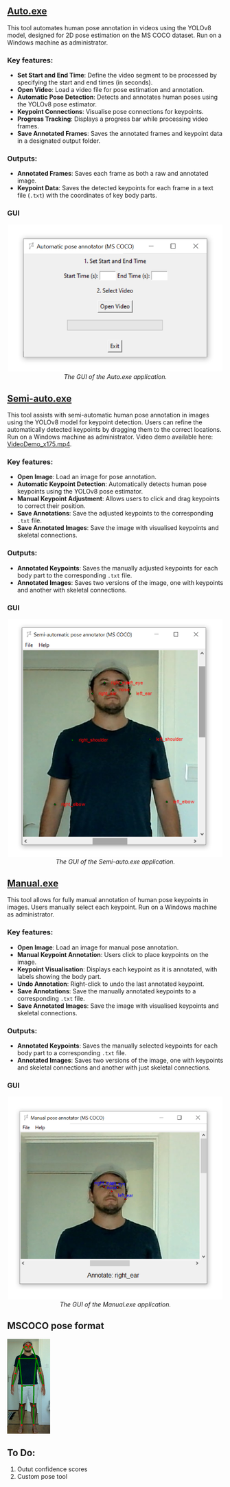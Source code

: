 ## [Auto.exe](Dist/Auto.exe)

This tool automates human pose annotation in videos using the YOLOv8 model, designed for 2D pose estimation on the MS COCO dataset. Run on a Windows machine as administrator.

### Key features:

- **Set Start and End Time**: Define the video segment to be processed by specifying the start and end times (in seconds).
- **Open Video**: Load a video file for pose estimation and annotation.
- **Automatic Pose Detection**: Detects and annotates human poses using the YOLOv8 pose estimator.
- **Keypoint Connections**: Visualise pose connections for keypoints.
- **Progress Tracking**: Displays a progress bar while processing video frames.
- **Save Annotated Frames**: Saves the annotated frames and keypoint data in a designated output folder.

### Outputs:
- **Annotated Frames**: Saves each frame as both a raw and annotated image.
- **Keypoint Data**: Saves the detected keypoints for each frame in a text file (`.txt`) with the coordinates of key body parts.

### GUI
<p align="center">
  <img src="https://github.com/KevGildea/KinePose/blob/main/images/Auto.PNG" alt="Auto.exe" width="500">
  <br>
  <i>The GUI of the Auto.exe application.</i>
</p>


## [Semi-auto.exe](Dist/Semi-auto.exe)

This tool assists with semi-automatic human pose annotation in images using the YOLOv8 model for keypoint detection. Users can refine the automatically detected keypoints by dragging them to the correct locations. Run on a Windows machine as administrator. Video demo available here: [VideoDemo_x175.mp4](Demo/VideoDemo_x175.mp4). 

### Key features:

- **Open Image**: Load an image for pose annotation.
- **Automatic Keypoint Detection**: Automatically detects human pose keypoints using the YOLOv8 pose estimator.
- **Manual Keypoint Adjustment**: Allows users to click and drag keypoints to correct their position.
- **Save Annotations**: Save the adjusted keypoints to the corresponding `.txt` file.
- **Save Annotated Images**: Save the image with visualised keypoints and skeletal connections.

### Outputs:
- **Annotated Keypoints**: Saves the manually adjusted keypoints for each body part to the corresponding `.txt` file.
- **Annotated Images**: Saves two versions of the image, one with keypoints and another with skeletal connections.

### GUI
<p align="center">
  <img src="https://github.com/KevGildea/KinePose/blob/main/images/Semi-auto.PNG" alt="Semi-auto.exe" width="500">
  <br>
  <i>The GUI of the Semi-auto.exe application.</i>
</p>


## [Manual.exe](Dist/Manual.exe)

This tool allows for fully manual annotation of human pose keypoints in images. Users manually select each keypoint. Run on a Windows machine as administrator.

### Key features:

- **Open Image**: Load an image for manual pose annotation.
- **Manual Keypoint Annotation**: Users click to place keypoints on the image.
- **Keypoint Visualisation**: Displays each keypoint as it is annotated, with labels showing the body part.
- **Undo Annotation**: Right-click to undo the last annotated keypoint.
- **Save Annotations**: Save the manually annotated keypoints to a corresponding `.txt` file.
- **Save Annotated Images**: Save the image with visualised keypoints and skeletal connections.

### Outputs:
- **Annotated Keypoints**: Saves the manually selected keypoints for each body part to a corresponding `.txt` file.
- **Annotated Images**: Saves two versions of the image, one with keypoints and skeletal connections and another with just skeletal connections.

### GUI
<p align="center">
  <img src="https://github.com/KevGildea/KinePose/blob/main/images/Manual.PNG" alt="Manual.exe" width="500">
  <br>
  <i>The GUI of the Manual.exe application.</i>
</p>



## MSCOCO pose format

<img src="../images/MSCOCO.png" alt="MSCOCO pose format" width="100"/>


## To Do:
1. Outut confidence scores
2. Custom pose tool
